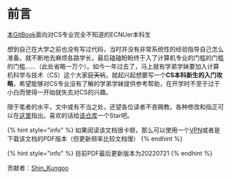 # 前言

[本GitBook](https://jhshen.gitbook.io/csfornew/)面向对CS专业完全不知道的ECNUer本科生

想到自己在大学之前也没有写过代码，当时并没有非常系统性的经验指导自己怎么准备。就不断地去麻烦各路学长，最后磕磕盼盼终于入了计算机专业的门槛的门槛的门槛……（此处省略一万个）。如今一年过去了，马上就有学弟学妹要加入计算机科学与技术（CS）这个大家庭~~天坑~~，就起兴起想要写一个**CS本科新生的入门攻略**，希望能够对CS专业没有了解的学弟学妹提供参考帮助，在开学时不至于过于小白而使得一开始就失去对CS的兴趣。

限于笔者的水平，文中或有不当之处，还望各位读者不吝赐教。各种修改和指正可以在[这里](https://github.com/shinkungoo/ECNUCS\_for\_new)指出。喜欢的话给[该仓库](https://github.com/shinkungoo/ECNUCS\_for\_new)一个Star吧。

{% hint style="info" %}
如果阅读该文档很卡顿，那么可以使用一个[VPN](准备一个CS学生的笔记本/参考应用清单/vpn.md)或者是下载该文档的PDF版本（但更新频率比较文档慢）
{% endhint %}

{% hint style="info" %}
目前PDF最后更新版本为20220721
{% endhint %}

贡献者：[Shin\_Kungoo](https://github.com/shinkungoo)
